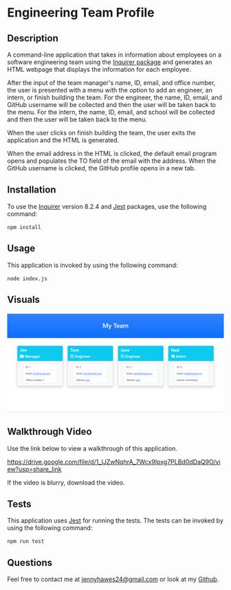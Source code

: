 # Engineering Team Profile

## Description

A command-line application that takes in information about employees on a software engineering team using the [Inquirer package](https://www.npmjs.com/package/inquirer/v/8.2.4) and generates an HTML webpage that displays the information for each employee.

After the input of the team manager's name, ID, email, and office number, the user is presented with a menu with the option to add an engineer, an intern, or finish building the team. For the engineer, the name, ID, email, and GitHub username will be collected and then the user will be taken back to the menu. For the intern, the name, ID, email, and school will be collected and then the user will be taken back to the menu.

When the user clicks on finish building the team, the user exits the application and the HTML is generated.

When the email address in the HTML is clicked, the default email program opens and populates the TO field of the email with the address. When the GitHub username is clicked, the GitHub profile opens in a new tab. 

## Installation

To use the [Inquirer](https://www.npmjs.com/package/inquirer/v/8.2.4) version 8.2.4 and [Jest](https://www.npmjs.com/package/jest) packages, use the following command:
```
npm install
``` 

## Usage

This application is invoked by using the following command:
``` 
node index.js
```

## Visuals

![screenshot of team profile](./assets/team-profile-screenshot.png)

## Walkthrough Video

Use the link below to view a walkthrough of this application.

https://drive.google.com/file/d/1_IJZwNqhrA_7Wcx9Ipxg7PLBd0dDaQ9O/view?usp=share_link

If the video is blurry, download the video.

## Tests

This application uses [Jest](https://www.npmjs.com/package/jest) for running the tests.
The tests can be invoked by using the following command:
```
npm run test
```

## Questions

Feel free to contact me at jennyhawes24@gmail.com or look at my [Github](https://github.com/JenniferKiesler).
